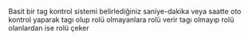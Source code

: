 Basit bir tag kontrol sistemi belirlediğiniz saniye-dakika veya saatte oto kontrol yaparak tagı olup rolü olmayanlara rolü verir tagı olmayıp rolü olanlardan ise rolü çeker

